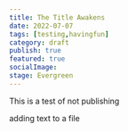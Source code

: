 ```yaml
---
title: The Title Awakens
date: 2022-07-07
tags: [testing,havingfun]
category: draft
publish: true
featured: true
socialImage: 
stage: Evergreen
---
```

 







This is a test of not publishing


adding text to a file

